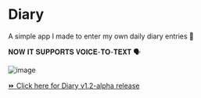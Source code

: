 # Diary
A simple app I made to enter my own daily diary entries 📕

𝐍𝐎𝐖 𝐈𝐓 𝐒𝐔𝐏𝐏𝐎𝐑𝐓𝐒 𝐕𝐎𝐈𝐂𝐄-𝐓𝐎-𝐓𝐄𝐗𝐓 🗣️

![image](https://github.com/Ron-Caster/Diary/assets/56224323/5723fe70-f782-41da-9681-7bbed1cde2e9)

[⏩ Click here for Diary v1.2-alpha release](https://github.com/Ron-Caster/Diary/releases/tag/Diary_v1.2)
